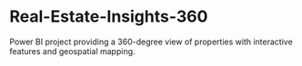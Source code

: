# Real-Estate-Insights-360
Power BI project providing a 360-degree view of properties with interactive 
features and geospatial mapping.
